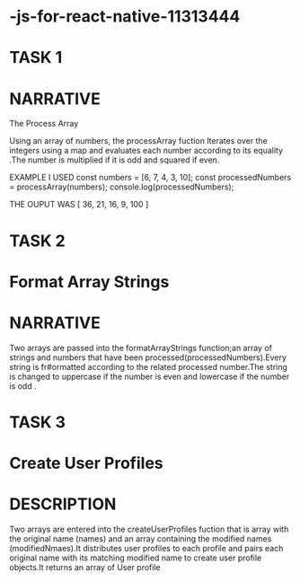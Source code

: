 # -js-for-react-native-11313444

# TASK 1

# NARRATIVE 

The Process Array

Using an array of numbers, the processArray fuction Iterates over the integers using a map and  evaluates each number according to its equality .The number is multiplied if it is odd and squared if even.

EXAMPLE I USED 
const numbers = [6, 7, 4, 3, 10];
const processedNumbers = processArray(numbers);
console.log(processedNumbers);

THE OUPUT WAS [ 36, 21, 16, 9, 100 ]


# TASK 2
 
 # Format Array Strings
 # NARRATIVE  
 Two arrays are passed into the formatArrayStrings function;an array of strings and numbers that have been processed(processedNumbers).Every string is fr#ormatted according to the related processed number.The string is changed to uppercase if the number is even and lowercase if the number is odd .



 # TASK 3
 # Create User Profiles
 # DESCRIPTION

 Two arrays are entered into the createUserProfiles fuction that is array with the original name (names) and an array containing the modified names (modifiedNmaes).It distributes user profiles to each profile and pairs each original name with its matching modified name to create user profile objects.It returns an array of User profile 
